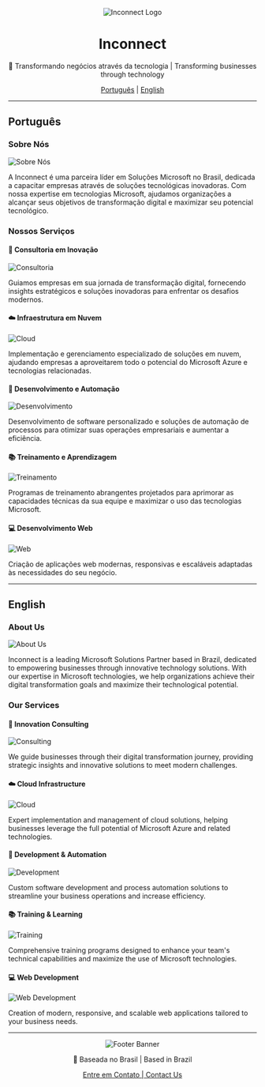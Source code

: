 <div align="center">

![Inconnect Logo](https://api.placeholder.com/600x200)

# Inconnect

🌟 Transformando negócios através da tecnologia | Transforming businesses through technology

[Português](#português) | [English](#english)

</div>

---

## Português

### Sobre Nós

![Sobre Nós](https://api.placeholder.com/800x300)

A Inconnect é uma parceira líder em Soluções Microsoft no Brasil, dedicada a capacitar empresas através de soluções tecnológicas inovadoras. Com nossa expertise em tecnologias Microsoft, ajudamos organizações a alcançar seus objetivos de transformação digital e maximizar seu potencial tecnológico.

### Nossos Serviços

#### 🚀 Consultoria em Inovação
![Consultoria](https://api.placeholder.com/400x200)

Guiamos empresas em sua jornada de transformação digital, fornecendo insights estratégicos e soluções inovadoras para enfrentar os desafios modernos.

#### ☁️ Infraestrutura em Nuvem
![Cloud](https://api.placeholder.com/400x200)

Implementação e gerenciamento especializado de soluções em nuvem, ajudando empresas a aproveitarem todo o potencial do Microsoft Azure e tecnologias relacionadas.

#### 🔧 Desenvolvimento e Automação
![Desenvolvimento](https://api.placeholder.com/400x200)

Desenvolvimento de software personalizado e soluções de automação de processos para otimizar suas operações empresariais e aumentar a eficiência.

#### 📚 Treinamento e Aprendizagem
![Treinamento](https://api.placeholder.com/400x200)

Programas de treinamento abrangentes projetados para aprimorar as capacidades técnicas da sua equipe e maximizar o uso das tecnologias Microsoft.

#### 💻 Desenvolvimento Web
![Web](https://api.placeholder.com/400x200)

Criação de aplicações web modernas, responsivas e escaláveis adaptadas às necessidades do seu negócio.

---

## English

### About Us

![About Us](https://api.placeholder.com/800x300)

Inconnect is a leading Microsoft Solutions Partner based in Brazil, dedicated to empowering businesses through innovative technology solutions. With our expertise in Microsoft technologies, we help organizations achieve their digital transformation goals and maximize their technological potential.

### Our Services

#### 🚀 Innovation Consulting
![Consulting](https://api.placeholder.com/400x200)

We guide businesses through their digital transformation journey, providing strategic insights and innovative solutions to meet modern challenges.

#### ☁️ Cloud Infrastructure
![Cloud](https://api.placeholder.com/400x200)

Expert implementation and management of cloud solutions, helping businesses leverage the full potential of Microsoft Azure and related technologies.

#### 🔧 Development & Automation
![Development](https://api.placeholder.com/400x200)

Custom software development and process automation solutions to streamline your business operations and increase efficiency.

#### 📚 Training & Learning
![Training](https://api.placeholder.com/400x200)

Comprehensive training programs designed to enhance your team's technical capabilities and maximize the use of Microsoft technologies.

#### 💻 Web Development
![Web Development](https://api.placeholder.com/400x200)

Creation of modern, responsive, and scalable web applications tailored to your business needs.

---

<div align="center">

![Footer Banner](https://api.placeholder.com/800x200)

📍 Baseada no Brasil | Based in Brazil

[Entre em Contato | Contact Us](mailto:contact@inconnect.com)

</div>
